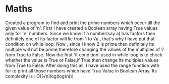 # Maths
Created a program to find and print the prime numbers which occur till the given value of 'n'.
First I have created a Boolean array having True values only for 'n' numbers.
Since we know if a number(say a) has factors then definitely one of its factor will lie from 1 to √a , that's why I have put that condition on while loop.
Now , since I know 2 is prime then definitely its multiple will not be prime,therefore changing the values of the multiples of 2 from True to False.
Now the first 'if condition' used in while loop is to check whether the value is True or False,if True then change its multiples values from True to False.
After doing this all, I have used the range function with for to print all those numbers which have True Value in Boolean Array.
Its complexity is :  O((√n)log(log(n)))
